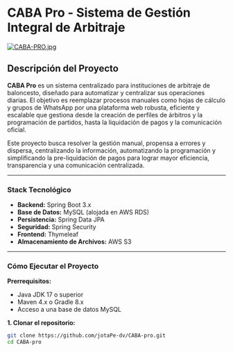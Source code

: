# CABA Pro - Sistema de Gestión Integral de Arbitraje

[![CABA-PRO.jpg](https://i.postimg.cc/VkQnz7Bh/CABA-PRO.jpg)](https://postimg.cc/dL6LBjfR)

## Descripción del Proyecto

**CABA Pro** es un sistema centralizado para instituciones de arbitraje de baloncesto, diseñado para automatizar y centralizar sus operaciones diarias. El objetivo es reemplazar procesos manuales como hojas de cálculo y grupos de WhatsApp por una plataforma web robusta, eficiente y escalable que gestiona desde la creación de perfiles de árbitros y la programación de partidos, hasta la liquidación de pagos y la comunicación oficial.

Este proyecto busca resolver la gestión manual, propensa a errores y dispersa, centralizando la información, automatizando la programación y simplificando la pre-liquidación de pagos para lograr mayor eficiencia, transparencia y una comunicación centralizada.

---

### Stack Tecnológico

* **Backend:** Spring Boot 3.x
* **Base de Datos:** MySQL (alojada en AWS RDS) 
* **Persistencia:** Spring Data JPA
* **Seguridad:** Spring Security 
* **Frontend:** Thymeleaf 
* **Almacenamiento de Archivos:** AWS S3 

---

### Cómo Ejecutar el Proyecto

**Prerrequisitos:**
* Java JDK 17 o superior
* Maven 4.x o Gradle 8.x
* Acceso a una base de datos MySQL

**1. Clonar el repositorio:**
```bash
git clone https://github.com/jotaPe-dv/CABA-pro.git
cd CABA-pro
